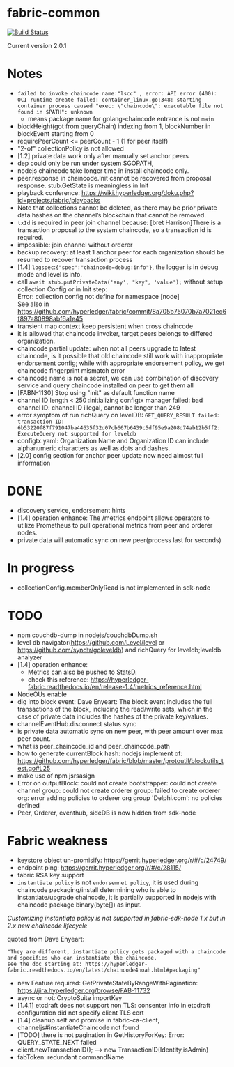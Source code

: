 # fabric-common
[![Build Status](https://travis-ci.com/davidkhala/fabric-common.svg?branch=master)](https://travis-ci.com/davidkhala/fabric-common)

Current version 2.0.1


# Notes

- `failed to invoke chaincode name:"lscc" , error: API error (400): OCI runtime create failed: container_linux.go:348: starting container process caused "exec: \"chaincode\": executable file not found in $PATH": unknown`
    - means package name for golang-chaincode entrance is not `main`
- blockHeight(got from queryChain) indexing from 1, blockNumber in blockEvent starting from 0
- requirePeerCount <= peerCount - 1 (1 for peer itself)
- "2-of" collectionPolicy is not allowed
- [1.2] private data work only after manually set anchor peers
- dep could only be run under system $GOPATH,
- nodejs chaincode take longer time in install chaincode only.
- peer.response in chaincode.Init cannot be recovered from proposal response. stub.GetState is meaningless in Init 
- playback conference: https://wiki.hyperledger.org/doku.php?id=projects/fabric/playbacks
- Note that collections cannot be deleted, 
    as there may be prior private data hashes on the channel’s blockchain that cannot be removed.
- `txId` is required in peer join channel because: [bret Harrison]There is a transaction proposal to the system chaincode, so a transaction id is required.
- impossible: join channel without orderer 
- backup recovery: at least 1 anchor peer for each organization should be resumed to recover transaction process   
- [1.4] `logspec`:`{"spec":"chaincode=debug:info"}`, the logger is in debug mode and level is info.
- call `await stub.putPrivateData('any', "key", 'value');` without setup collection Config or in Init step:  
Error: collection config not define for namespace [node]  
See also in https://github.com/hyperledger/fabric/commit/8a705b75070b7a7021ec6f897a80898abf6a1e45
- transient map context keep persistent when cross chaincode
- it is allowed that chaincode invoker, target peers belongs to differed organization.
- chaincode partial update: when not all peers upgrade to latest chaincode, is it possible that old chaincode still work
    with inappropriate endorsement config; while with appropriate endorsement policy, we get chaincode fingerprint mismatch error
- chaincode name is not a secret, we can use combination of discovery service and query chaincode installed on peer to get them all
- [FABN-1130] Stop using "init" as default function name
- channel ID length < 250 :initializing configtx manager failed: bad channel ID: channel ID illegal, cannot be longer than 249
- error symptom of run richQuery on levelDB:  `GET_QUERY_RESULT failed: transaction ID: 6b53220f87f791047ba44635f32d07cb667b6439c5df95e9a208d74ab12b5ff2: ExecuteQuery not supported for leveldb`
- configtx.yaml: Organization Name and Organization ID can include alphanumeric characters as well as dots and dashes.
- [2.0] config section for anchor peer update now need almost full information
# DONE
- discovery service, endorsement hints
- [1.4] operation enhance: 
The /metrics endpoint allows operators to utilize Prometheus to pull operational metrics from peer and orderer nodes.
- private data will automatic sync on new peer(process last for seconds)
# In progress
- collectionConfig.memberOnlyRead is not implemented in sdk-node 


# TODO
- npm couchdb-dump in nodejs/couchdbDump.sh
- level db navigator(https://github.com/Level/level or https://github.com/syndtr/goleveldb) and richQuery for leveldb;leveldb analyzer 
- [1.4] operation enhance: 
    - Metrics can also be pushed to StatsD.
    - check this reference: https://hyperledger-fabric.readthedocs.io/en/release-1.4/metrics_reference.html
- NodeOUs enable
- dig into block event: 
        Dave Enyeart: The block event includes the full transactions of the block, including the read/write sets, which in the case of private data includes the hashes of the private key/values.
- channelEventHub.disconnect status sync
- is private data automatic sync on new peer, with peer amount over max peer count.
- what is peer_chaincode_id and peer_chaincode_path
- how to generate currentBlock hash: nodejs implement of: https://github.com/hyperledger/fabric/blob/master/protoutil/blockutils_test.go#L25
- make use of npm jsrsasign
- Error on outputBlock: could not create bootstrapper: could not create channel group: could not create orderer group: failed to create orderer org: error adding policies to orderer org group 'Delphi.com': no policies defined
- Peer, Orderer, eventhub, sideDB is now hidden from sdk-node        
# Fabric weakness
- keystore object un-promisify: https://gerrit.hyperledger.org/r/#/c/24749/
- endpoint ping: https://gerrit.hyperledger.org/r/#/c/28115/
- fabric RSA key support
- `instantiate policy` is not `endorsemnet policy`, it is used during chaincode packaging/install determining who is able
 to instantiate/upgrade chaincode, it is partially supported in nodejs with chaincode package binary(byte[]) as input. 
 
 *Customizing instantiate policy is not supported in fabric-sdk-node 1.x but in 2.x new chaincode lifecycle*
 
 quoted from Dave Enyeart: 
 
    "They are different, instantiate policy gets packaged with a chaincode and specifies who can instantiate the chaincode, 
    see the doc starting at: https://hyperledger-fabric.readthedocs.io/en/latest/chaincode4noah.html#packaging"  
- new Feature required: GetPrivateStateByRangeWithPagination: https://jira.hyperledger.org/browse/FAB-11732
- async or not: CryptoSuite importKey
- [1.4.1] etcdraft does not support non TLS:  consenter info in etcdraft configuration did not specify client TLS cert
- [1.4] cleanup self and promise in fabric-ca-client, channeljs#instantiateChaincode not found
- [TODO] there is not pagination in GetHistoryForKey: Error: QUERY_STATE_NEXT failed
- client.newTransactionID(); --> new TransactionID(Identity,isAdmin)
- fabToken: redundant commandName
